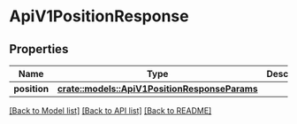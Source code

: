 # ApiV1PositionResponse

## Properties

Name | Type | Description | Notes
------------ | ------------- | ------------- | -------------
**position** | [**crate::models::ApiV1PositionResponseParams**](ApiV1PositionResponseParams.md) |  | 

[[Back to Model list]](../README.md#documentation-for-models) [[Back to API list]](../README.md#documentation-for-api-endpoints) [[Back to README]](../README.md)


